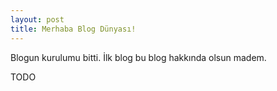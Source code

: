 ```yaml
---
layout: post
title: Merhaba Blog Dünyası!
---
```


Blogun kurulumu bitti. İlk blog bu blog hakkında olsun madem. 

TODO
